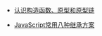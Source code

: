 <!--
 * @Author: tim
 * @Date: 2020-05-28 16:13:03
 * @LastEditors: tim
 * @LastEditTime: 2020-05-28 17:44:30
 * @Description: 
--> 

* [认识构造函数、原型和原型链](https://muyiy.cn/blog/5/5.1.html)

* [JavaScript常用八种继承方案 ](https://github.com/yygmind/blog/issues/7)
